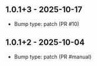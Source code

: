 ## 1.0.1+3 - 2025-10-17
- Bump type: patch (PR #10)

## 1.0.1+2 - 2025-10-04
- Bump type: patch (PR #manual)

